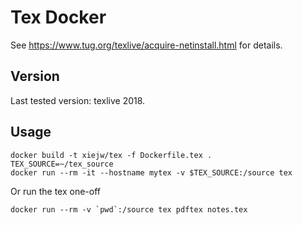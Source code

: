 # Tex Docker

See https://www.tug.org/texlive/acquire-netinstall.html for details.

## Version

Last tested version: texlive 2018.

## Usage

    docker build -t xiejw/tex -f Dockerfile.tex .
    TEX_SOURCE=~/tex_source
    docker run --rm -it --hostname mytex -v $TEX_SOURCE:/source tex

Or run the tex one-off

    docker run --rm -v `pwd`:/source tex pdftex notes.tex
